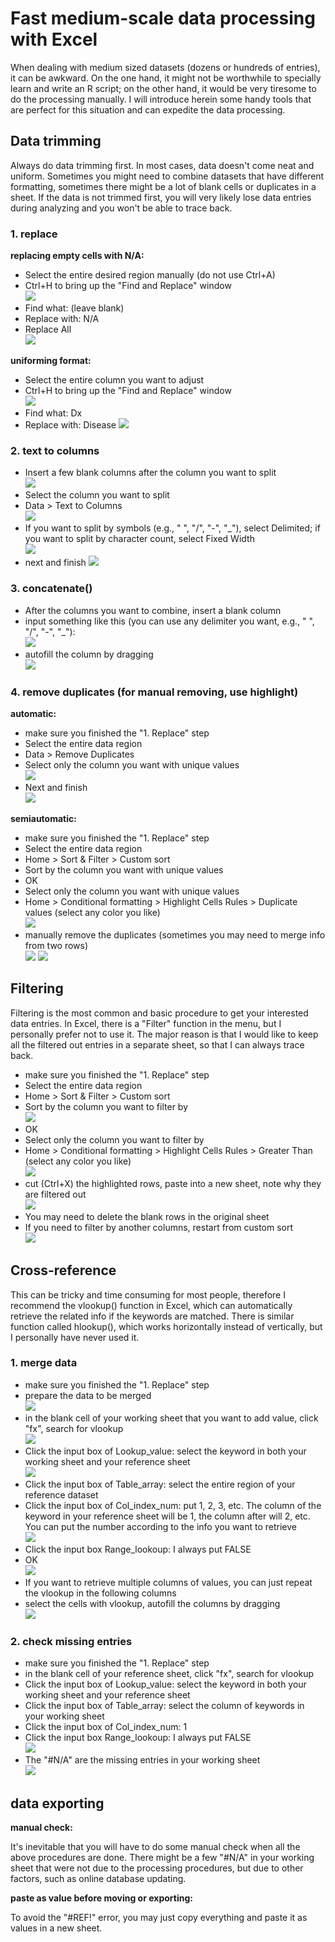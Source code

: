 # Fast medium-scale data processing with Excel
When dealing with medium sized datasets (dozens or hundreds of entries), it can be awkward. On the one hand, it might not be worthwhile to specially learn and write an R script; on the other hand, it would be very tiresome to do the processing manually. I will introduce herein some handy tools that are perfect for this situation and can expedite the data processing.


## Data trimming
Always do data trimming first. In most cases, data doesn't come neat and uniform. Sometimes you might need to combine datasets that have different formatting, sometimes there might be a lot of blank cells or duplicates in a sheet. If the data is not trimmed first, you will very likely lose data entries during analyzing and you won't be able to trace back.

### 1. replace
**replacing empty cells with N/A:**  

- Select the entire desired region manually (do not use Ctrl+A)  
- Ctrl+H to bring up the "Find and Replace" window  
![](fig/1-1.png)
- Find what: (leave blank)  
- Replace with: N/A  
- Replace All  
![](fig/1-2.png)

**uniforming format:**  

- Select the entire column you want to adjust  
- Ctrl+H to bring up the "Find and Replace" window  
![](fig/1-3.png)
- Find what: Dx
- Replace with: Disease
![](fig/1-4.png)

### 2. text to columns
- Insert a few blank columns after the column you want to split  
![](fig/1-5.png)
- Select the column you want to split  
- Data > Text to Columns  
![](fig/1-6.png)
- If you want to split by symbols (e.g., " ", "/", "-", "_"), select Delimited; if you want to split by character count, select Fixed Width  
![](fig/1-7.png)
- next and finish
![](fig/1-8.png)


### 3. concatenate()
- After the columns you want to combine, insert a blank column  
- input something like this (you can use any delimiter you want, e.g., " ", "/", "-", "_"):  
![](fig/1-9.png)
- autofill the column by dragging  
![](fig/1-10.png)

### 4. remove duplicates (for manual removing, use highlight)
**automatic:**  

- make sure you finished the "1. Replace" step   
- Select the entire data region  
- Data > Remove Duplicates  
- Select only the column you want with unique values  
![](fig/1-12.png)
- Next and finish  
![](fig/1-13.png)

**semiautomatic:**  

- make sure you finished the "1. Replace" step   
- Select the entire data region  
- Home > Sort & Filter > Custom sort  
- Sort by the column you want with unique values  
- OK  
- Select only the column you want with unique values  
- Home > Conditional formatting > Highlight Cells Rules > Duplicate values (select any color you like)  
![](fig/1-14.png)
- manually remove the duplicates (sometimes you may need to merge info from two rows)  
![](fig/1-15.png)
![](fig/1-16.png)

## Filtering
Filtering is the most common and basic procedure to get your interested data entries. In Excel, there is a "Filter" function in the menu, but I personally prefer not to use it. The major reason is that I would like to keep all the filtered out entries in a separate sheet, so that I can always trace back.

- make sure you finished the "1. Replace" step  
- Select the entire data region  
- Home > Sort & Filter > Custom sort  
- Sort by the column you want to filter by  
![](fig/1-17.png)
- OK  
- Select only the column you want to filter by  
- Home > Conditional formatting > Highlight Cells Rules > Greater Than (select any color you like)  
![](fig/1-18.png)
- cut (Ctrl+X) the highlighted rows, paste into a new sheet, note why they are filtered out  
![](fig/1-10.png)
- You may need to delete the blank rows in the original sheet  
- If you need to filter by another columns, restart from custom sort  
![](fig/1-19.png)

## Cross-reference
This can be tricky and time consuming for most people, therefore I recommend the vlookup() function in Excel, which can automatically retrieve the related info if the keywords are matched. There is similar function called hlookup(), which works horizontally instead of vertically, but I personally have never used it.

### 1. merge data

- make sure you finished the "1. Replace" step   
- prepare the data to be merged  
![](fig/1-21.png)
- in the blank cell of your working sheet that you want to add value, click "fx", search for vlookup  
![](fig/1-22.png)
- Click the input box of Lookup_value: select the keyword in both your working sheet and your reference sheet  
![](fig/1-23.png)
- Click the input box of Table_array: select the entire region of your reference dataset  
- Click the input box of Col_index_num: put 1, 2, 3, etc. The column of the keyword in your reference sheet will be 1, the column after will 2, etc. You can put the number according to the info you want to retrieve  
![](fig/1-24.png)
- Click the input box Range_lookoup: I always put FALSE  
- OK  
![](fig/1-25.png)
- If you want to retrieve multiple columns of values, you can just repeat the vlookup in the following columns  
- select the cells with vlookup, autofill the columns by dragging  
![](fig/1-26.png)

### 2. check missing entries

- make sure you finished the "1. Replace" step   
- in the blank cell of your reference sheet, click "fx", search for vlookup  
- Click the input box of Lookup_value: select the keyword in both your working sheet and your reference sheet  
- Click the input box of Table_array: select the column of keywords in your working sheet  
- Click the input box of Col_index_num: 1  
- Click the input box Range_lookoup: I always put FALSE  
![](fig/1-27.png)
- The "#N/A" are the missing entries in your working sheet  
![](fig/1-28.png)

## data exporting

**manual check:**  

It's inevitable that you will have to do some manual check when all the above procedures are done. There might be a few "#N/A" in your working sheet that were not due to the processing procedures, but due to other factors, such as online database updating.

**paste as value before moving or exporting:**  

To avoid the "#REF!" error, you may just copy everything and paste it as values in a new sheet.
